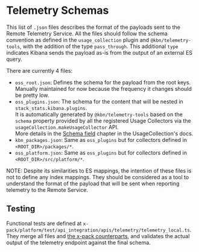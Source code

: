 # Telemetry Schemas

This list of `.json` files describes the format of the payloads sent to the Remote Telemetry Service. All the files should follow the schema convention as defined in the `usage_collection` plugin and `@kbn/telemetry-tools`, with the addition of the type `pass_through`. This additional `type` indicates Kibana sends the payload as-is from the output of an external ES query.

There are currently 4 files:

- `oss_root.json`: Defines the schema for the payload from the root keys.    
  Manually maintained for now because the frequency it changes should be pretty low.
- `oss_plugins.json`: The schema for the content that will be nested in `stack_stats.kibana.plugins`.    
  It is automatically generated by `@kbn/telemetry-tools` based on the `schema` property provided by all the registered Usage Collectors via the `usageCollection.makeUsageCollector` API.    
  More details in the [Schema field](../../../../usage_collection/README.md#schema-field) chapter in the UsageCollection's docs.
- `kbn_packages.json`: Same as `oss_plugins` but for collectors defined in `<ROOT_DIR>/packages/*`.
- `oss_platform.json`: Same as `oss_plugins` but for collectors defined in `<ROOT_DIR>/src/platform/*`.

NOTE: Despite its similarities to ES mappings, the intention of these files is not to define any index mappings. They should be considered as a tool to understand the format of the payload that will be sent when reporting telemetry to the Remote Service.

## Testing

Functional tests are defined at `x-pack/platform/test/api_integration/apis/telemetry/telemetry_local.ts`. They merge all files and [the x-pack counterparts](../../../../../../x-pack/platform/plugins/private/telemetry_collection_xpack/schema), and validates the actual output of the telemetry endpoint against the final schema.
